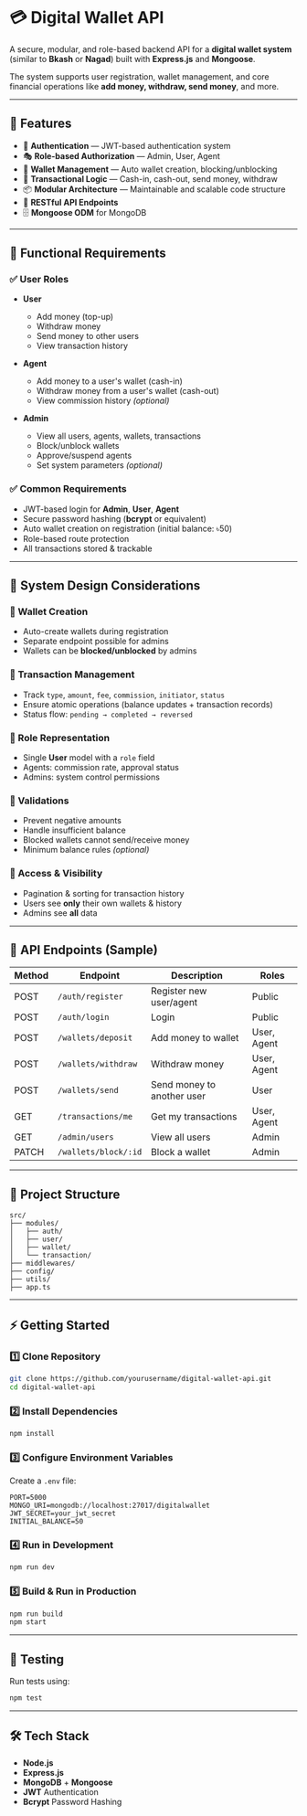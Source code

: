 # 💳 Digital Wallet API

A secure, modular, and role-based backend API for a **digital wallet system** (similar to **Bkash** or **Nagad**) built with **Express.js** and **Mongoose**.

The system supports user registration, wallet management, and core financial operations like **add money, withdraw, send money**, and more.

---

## 🎯 Features

* 🔐 **Authentication** — JWT-based authentication system
* 🎭 **Role-based Authorization** — Admin, User, Agent
* 🏦 **Wallet Management** — Auto wallet creation, blocking/unblocking
* 🧱 **Transactional Logic** — Cash-in, cash-out, send money, withdraw
* 📦 **Modular Architecture** — Maintainable and scalable code structure
* 🔁 **RESTful API Endpoints**
* 🗄 **Mongoose ODM** for MongoDB

---

## 📌 Functional Requirements

### ✅ User Roles

* **User**

  * Add money (top-up)
  * Withdraw money
  * Send money to other users
  * View transaction history
* **Agent**

  * Add money to a user's wallet (cash-in)
  * Withdraw money from a user's wallet (cash-out)
  * View commission history *(optional)*
* **Admin**

  * View all users, agents, wallets, transactions
  * Block/unblock wallets
  * Approve/suspend agents
  * Set system parameters *(optional)*

### ✅ Common Requirements

* JWT-based login for **Admin**, **User**, **Agent**
* Secure password hashing (**bcrypt** or equivalent)
* Auto wallet creation on registration (initial balance: ৳50)
* Role-based route protection
* All transactions stored & trackable

---

## 🧠 System Design Considerations

### 🏦 Wallet Creation

* Auto-create wallets during registration
* Separate endpoint possible for admins
* Wallets can be **blocked/unblocked** by admins

### 🔁 Transaction Management

* Track `type`, `amount`, `fee`, `commission`, `initiator`, `status`
* Ensure atomic operations (balance updates + transaction records)
* Status flow: `pending → completed → reversed`

### 👥 Role Representation

* Single **User** model with a `role` field
* Agents: commission rate, approval status
* Admins: system control permissions

### 🫆 Validations

* Prevent negative amounts
* Handle insufficient balance
* Blocked wallets cannot send/receive money
* Minimum balance rules *(optional)*

### 📜 Access & Visibility

* Pagination & sorting for transaction history
* Users see **only** their own wallets & history
* Admins see **all** data

---

## 🔐 API Endpoints (Sample)

| Method | Endpoint             | Description                | Roles       |
| ------ | -------------------- | -------------------------- | ----------- |
| POST   | `/auth/register`     | Register new user/agent    | Public      |
| POST   | `/auth/login`        | Login                      | Public      |
| POST   | `/wallets/deposit`   | Add money to wallet        | User, Agent |
| POST   | `/wallets/withdraw`  | Withdraw money             | User, Agent |
| POST   | `/wallets/send`      | Send money to another user | User        |
| GET    | `/transactions/me`   | Get my transactions        | User, Agent |
| GET    | `/admin/users`       | View all users             | Admin       |
| PATCH  | `/wallets/block/:id` | Block a wallet             | Admin       |

---

## 📂 Project Structure

```
src/
├── modules/
│   ├── auth/
│   ├── user/
│   ├── wallet/
│   └── transaction/
├── middlewares/
├── config/
├── utils/
├── app.ts
```

---

## ⚡ Getting Started

### 1️⃣ Clone Repository

```bash
git clone https://github.com/yourusername/digital-wallet-api.git
cd digital-wallet-api
```

### 2️⃣ Install Dependencies

```bash
npm install
```

### 3️⃣ Configure Environment Variables

Create a `.env` file:

```env
PORT=5000
MONGO_URI=mongodb://localhost:27017/digitalwallet
JWT_SECRET=your_jwt_secret
INITIAL_BALANCE=50
```

### 4️⃣ Run in Development

```bash
npm run dev
```

### 5️⃣ Build & Run in Production

```bash
npm run build
npm start
```

---

## 🧪 Testing

Run tests using:

```bash
npm test
```

---

## 🛠 Tech Stack

* **Node.js**
* **Express.js**
* **MongoDB** + **Mongoose**
* **JWT** Authentication
* **Bcrypt** Password Hashing

